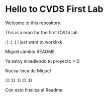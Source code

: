 # Hello to CVDS First Lab

Welcome to this repository.


This is a repo for the first CVDS lab

:( :( :(
I just want to workkkk

Miguel cambio README

Ya estoy invadiendo tu proyecto >:D

Nueva linea de Miguel

:D :D :D :D :D

Con esto finaliza el Readme
